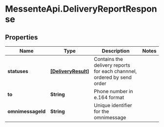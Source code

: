 # MessenteApi.DeliveryReportResponse

## Properties
Name | Type | Description | Notes
------------ | ------------- | ------------- | -------------
**statuses** | [**[DeliveryResult]**](DeliveryResult.md) | Contains the delivery reports for each channnel, ordered by send order | 
**to** | **String** | Phone number in e.164 format | 
**omnimessageId** | **String** | Unique identifier for the omnimessage | 


